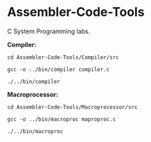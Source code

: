 # Assembler-Code-Tools
C System Programming labs.

**Compiler:**

```
cd Assembler-Code-Tools/Compiler/src

gcc -o ../bin/compiler compiler.c

./../bin/compiler

```

**Macroprocessor:**

```
cd Assembler-Code-Tools/Macroprocessor/src

gcc -o ../bin/macroproc maproproc.c

./../bin/macroproc

```
